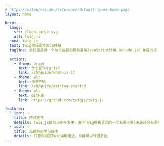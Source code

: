 ```yaml
---
# https://vitepress.dev/reference/default-theme-home-page
layout: home

hero:
  image:
    src: /logo-large.svg
    alt: Twig.js
  name: Twig.js
  text: Twig模板语言的JS移植
  tagline: 目标是提供一个与浏览器和服务器端JavaScript环境（如node.js）兼容的库

  actions:
    - theme: brand
      text: 什么是Twig.js?
      link: /zh/guide/what-is-it
    - theme: alt
      text: 快速开始
      link: /zh/guide/getting-started
    - theme: alt
      text: GitHub
      link: https://github.com/twigjs/twig.js

features:
  - icon: ✨
    title: 持续支持
    details: Twig.js目前正在开发中，支持Twig模板语言的一个有限子集(未来还会有更多)
  - icon: ✨
    title: 无额外的学习成本
    details: 只要你知道Twig模板语法，你就可以快速开始
---
```

